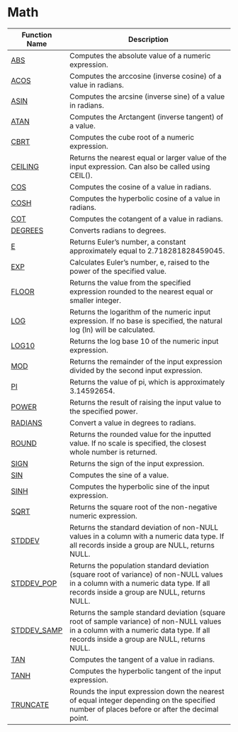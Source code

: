 # Math

| Function Name                   | Description                                                                                                                                                                           |
| ------------------------------- | ------------------------------------------------------------------------------------------------------------------------------------------------------------------------------------- |
| [ABS](abs.md)                   | Computes the absolute value of a numeric expression.                                                                                                                                  |
| [ACOS](acos.md)                 | Computes the arccosine (inverse cosine) of a value in radians.                                                                                                                        |
| [ASIN](asin.md)                 | Computes the arcsine (inverse sine) of a value in radians.                                                                                                                            |
| [ATAN](atan.md)                 | Computes the Arctangent (inverse tangent) of a value.                                                                                                                                 |
| [CBRT](cbrt.md)                 | Computes the cube root of a numeric expression.                                                                                                                                       |
| [CEILING](ceiling.md)           | Returns the nearest equal or larger value of the input expression. Can also be called using CEIL().                                                                                   |
| [COS](cos.md)                   | Computes the cosine of a value in radians.                                                                                                                                            |
| [COSH](cosh.md)                 | Computes the hyperbolic cosine of a value in radians.                                                                                                                                 |
| [COT](cot.md)                   | Computes the cotangent of a value in radians.                                                                                                                                         |
| [DEGREES](degrees.md)           | Converts radians to degrees.                                                                                                                                                          |
| [E](e.md)                       | Returns Euler’s number, a constant approximately equal to 2.718281828459045.                                                                                                          |
| [EXP](exp.md)                   | Calculates Euler’s number, e, raised to the power of the specified value.                                                                                                             |
| [FLOOR](floor.md)               | Returns the value from the specified expression rounded to the nearest equal or smaller integer.                                                                                      |
| [LOG](log.md)                   | Returns the logarithm of the numeric input expression. If no base is specified, the natural log (ln) will be calculated.                                                              |
| [LOG10](log10.md)               | Returns the log base 10 of the numeric input expression.                                                                                                                              |
| [MOD](mod.md)                   | Returns the remainder of the input expression divided by the second input expression.                                                                                                 |
| [PI](pi.md)                     | Returns the value of pi, which is approximately 3.14592654.                                                                                                                           |
| [POWER](power.md)               | Returns the result of raising the input value to the specified power.                                                                                                                 |
| [RADIANS](radians.md)           | Convert a value in degrees to radians.                                                                                                                                                |
| [ROUND](round.md)               | Returns the rounded value for the inputted value. If no scale is specified, the closest whole number is returned.                                                                     |
| [SIGN](sign.md)                 | Returns the sign of the input expression.                                                                                                                                             |
| [SIN](sin.md)                   | Computes the sine of a value.                                                                                                                                                         |
| [SINH](sinh.md)                 | Computes the hyperbolic sine of the input expression.                                                                                                                                 |
| [SQRT](sqrt.md)                 | Returns the square root of the non-negative numeric expression.                                                                                                                       |
| [STDDEV](stddev.md)             | Returns the standard deviation of non-NULL values in a column with a numeric data type. If all records inside a group are NULL, returns NULL.                                         |
| [STDDEV\_POP](stddev\_pop.md)   | Returns the population standard deviation (square root of variance) of non-NULL values in a column with a numeric data type. If all records inside a group are NULL, returns NULL.    |
| [STDDEV\_SAMP](stddev\_samp.md) | Returns the sample standard deviation (square root of sample variance) of non-NULL values in a column with a numeric data type. If all records inside a group are NULL, returns NULL. |
| [TAN](tan.md)                   | Computes the tangent of a value in radians.                                                                                                                                           |
| [TANH](tanh.md)                 | Computes the hyperbolic tangent of the input expression.                                                                                                                              |
| [TRUNCATE](truncate.md)         | Rounds the input expression down the nearest of equal integer depending on the specified number of places before or after the decimal point.                                          |
